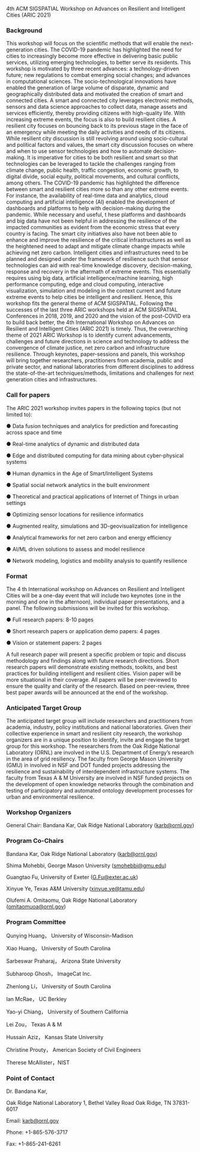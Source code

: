 4th ACM SIGSPATIAL Workshop on Advances on Resilient and Intelligent Cities (ARIC 2021)

[comment]: <> (<table>)

[comment]: <> (  <tr>)

[comment]: <> (    <td><img src="./img/skyline1.jpg"></td>)

[comment]: <> (    <td colspan="3">)

[comment]: <> (        <b><font size="5">3rd ACM SIGSPATIAL)

[comment]: <> (    	  International Workshop on Advances)

[comment]: <> (        in Resilient and Intelligent Cities  )

[comment]: <> (        &#40;ARIC 2020&#41;</font></b>)

[comment]: <> (        Tuesday, November 3, 2020 )

[comment]: <> (        Seattle, Washington, USA )

[comment]: <> (    </td>)

[comment]: <> (  </tr>)

[comment]: <> (  <tr>)

[comment]: <> (    <td><img src="./img/ballard.jpg"></td>)

[comment]: <> (    <td><img src="./img/pikemarket.jpg"></td>)

[comment]: <> (    <td><img src="./img/realestate.jpg"></td>)

[comment]: <> (    <td><img src="./img/mount1.jpg"></td>)

[comment]: <> (  </tr>)

[comment]: <> (</table>)


### Background
This workshop will focus on the scientific methods that will enable the next-generation cities. The
COVID-19 pandemic has highlighted the need for cities to increasingly become more effective in
delivering basic public services, utilizing emerging technologies, to better serve its residents.
This workshop is motivated by three recent advances: a technology-driven future; new
regulations to combat emerging social changes; and advances in computational sciences.
The socio-technological innovations have enabled the generation of large volume of disparate, dynamic
and geographically distributed data and motivated the creation of smart and connected cities. A smart and
connected city leverages electronic methods, sensors and data science approaches to collect data, manage
assets and services efficiently, thereby providing citizens with high-quality life. With increasing extreme
events, the focus is also to build resilient cities. A resilient city focuses on bouncing back to its previous
stage in the face of an emergency while meeting the daily activities and needs of its citizens. While
resilient city discussion is still revolving around using socio-cultural and political factors and values, the
smart city discussion focuses on where and when to use sensor technologies and how to automate
decision-making. It is imperative for cities to be both resilient and smart so that technologies can be
leveraged to tackle the challenges ranging from climate change, public health, traffic congestion,
economic growth, to digital divide, social equity, political movements, and cultural conflicts, among
others.
The COVID-19 pandemic has highlighted the difference between smart and resilient cities more so than
any other extreme events. For instance, the availability of real-time data and analytics, cloud computing
and artificial intelligence (AI) enabled the development of dashboards and platforms to help with
decision-making during the pandemic. While necessary and useful, t hese platforms and dashboards
and big data have not been helpful in addressing the resilience of the impacted communities as evident
from the economic stress that every country is facing. The smart city initiatives also have not been able to
enhance and improve the resilience of the critical infrastructures as well as the heightened need to adapt
and mitigate climate change impacts while achieving net zero carbon.
Intelligent cities and infrastructures need to be planned and designed under the framework of resilience
such that sensor technologies can aid with real-time knowledge discovery, decision-making, response and
recovery in the aftermath of extreme events. This essentially requires using big data, artificial
intelligence/machine learning, high performance computing, edge and cloud computing, interactive
visualization, simulation and modeling in the context current and future extreme events to help cities be
intelligent and resilient. Hence, this workshop fits the general theme of ACM SIGSPATIAL.
Following the successes of the last three ARIC workshops held at ACM SIGSPATIAL Conferences in
2018, 2019, and 2020 and the vision of the post-COVID era to build back better, the 4th International
Workshop on Advances on Resilient and Intelligent Cities (ARIC 2021) is timely. Thus, the overarching
theme of 2021 ARIC Workshop is to identify current advancements, challenges and future directions in
science and technology to address the convergence of climate justice, net zero carbon and infrastructure
resilience. Through keynotes, paper-sessions and panels, this workshop will bring together researchers,
practitioners from academia, public and private sector, and national laboratories from different disciplines
to address the state-of-the-art techniques/methods, limitations and challenges for next generation cities
and infrastructures.


### Call for papers
The ARIC 2021 workshop invites papers in the following topics (but not limited to):

● Data fusion techniques and analytics for prediction and forecasting across space and time

● Real-time analytics of dynamic and distributed data

● Edge and distributed computing for data mining about cyber-physical systems

● Human dynamics in the Age of Smart/Intelligent Systems

● Spatial social network analytics in the built environment

● Theoretical and practical applications of Internet of Things in urban settings

● Optimizing sensor locations for resilience informatics

● Augmented reality, simulations and 3D-geovisualization for intelligence

● Analytical frameworks for net zero carbon and energy efficiency

● AI/ML driven solutions to assess and model resilience

● Network modeling, logistics and mobility analysis to quantify resilience


### Format
The 4 th International workshop on Advances on Resilient and Intelligent Cities will be a one-day event
that will include two keynotes (one in the morning and one in the afternoon), individual paper
presentations, and a panel. The following submissions will be invited for this workshop.

● Full research papers: 8-10 pages

● Short research papers or application demo papers: 4 pages

● Vision or statement papers: 2 pages

A full research paper will present a specific problem or topic and discuss methodology and findings along
with future research directions. Short research papers will demonstrate existing methods, toolkits, and
best practices for building intelligent and resilient cities. Vision paper will be more situational in their
coverage. All papers will be peer-reviewed to ensure the quality and clarity of the research. Based on
peer-review, three best paper awards will be announced at the end of the workshop.


### Anticipated Target Group
The anticipated target group will include researchers and practitioners from academia, industry, policy
institutions and national laboratories. Given their collective experience in smart and resilient city
research, the workshop organizers are in a unique position to identify, invite and engage the target group
for this workshop. The researchers from the Oak Ridge National Laboratory (ORNL) are involved in the
U.S. Department of Energy’s research in the area of grid resiliency. The faculty from George Mason
University (GMU) in involved in NSF and DOT funded projects addressing the resilience and
sustainability of interdependent infrastructure systems. The faculty from Texas A &amp; M University are
involved in NSF funded projects on the development of open knowledge networks through the
combination and testing of participatory and automated ontology development processes for urban and
environmental resilience.

### Workshop Organizers

General Chair: Bandana Kar, Oak Ridge National Laboratory (karb@ornl.gov)

### Program Co-Chairs

Bandana Kar, Oak Ridge National Laboratory (karb@ornl.gov)

Shima Mohebbi, George Mason University (smohebbi@gmu.edu)

Guangtao Fu, University of Exeter (G.Fu@exter.ac.uk)

Xinyue Ye, Texas A&M University (xinyue.ye@tamu.edu)

Olufemi A. Omitaomu, Oak Ridge National Laboratory (omitaomuoa@ornl.gov)

### Program Committee

Qunying Huang，		University of Wisconsin-Madison

Xiao Huang，		University of South Carolina

Sarbeswar Praharaj， 	Arizona State University

Subharoop Ghosh，		ImageCat Inc.

Zhenlong Li，		University of South Carolina

Ian McRae，	UC Berkley

Yao-yi Chiang，	University of Southern California 

Lei Zou， 		Texas A & M

Hussain	Aziz，		Kansas State University 

Christine Prouty，		American Society of Civil Engineers

Therese McAllister，NIST

### Point of Contact
Dr. Bandana Kar,

Oak Ridge National Laboratory
1, Bethel Valley Road
Oak Ridge, TN 37831-6017

Email: karb@ornl.gov

Phone: +1-865-576-3717

Fax: +1-865-241-6261